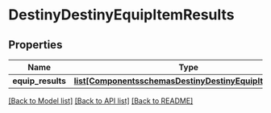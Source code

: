 # DestinyDestinyEquipItemResults

## Properties
Name | Type | Description | Notes
------------ | ------------- | ------------- | -------------
**equip_results** | [**list[ComponentsschemasDestinyDestinyEquipItemResult]**](ComponentsschemasDestinyDestinyEquipItemResult.md) |  | [optional] 

[[Back to Model list]](../README.md#documentation-for-models) [[Back to API list]](../README.md#documentation-for-api-endpoints) [[Back to README]](../README.md)


